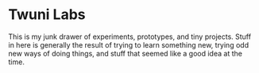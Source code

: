 # Twuni Labs

This is my junk drawer of experiments, prototypes, and tiny projects.
Stuff in here is generally the result of trying to learn something new,
trying odd new ways of doing things, and stuff that seemed like a good
idea at the time.
